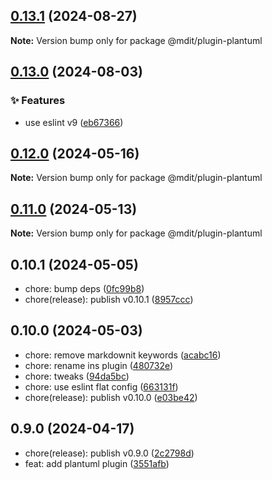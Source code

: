 ## [0.13.1](https://github.com/mdit-plugins/mdit-plugins/compare/v0.13.0...v0.13.1) (2024-08-27)

**Note:** Version bump only for package @mdit/plugin-plantuml

## [0.13.0](https://github.com/mdit-plugins/mdit-plugins/compare/v0.12.0...v0.13.0) (2024-08-03)

### ✨ Features

- use eslint v9 ([eb67366](https://github.com/mdit-plugins/mdit-plugins/commit/eb6736684f55eff2fb6e5ae7df3b564007c1de9f))

## [0.12.0](https://github.com/mdit-plugins/mdit-plugins/compare/v0.11.0...v0.12.0) (2024-05-16)

**Note:** Version bump only for package @mdit/plugin-plantuml

## [0.11.0](https://github.com/mdit-plugins/mdit-plugins/compare/v0.10.1...v0.11.0) (2024-05-13)

**Note:** Version bump only for package @mdit/plugin-plantuml

## 0.10.1 (2024-05-05)

- chore: bump deps ([0fc99b8](https://github.com/mdit-plugins/mdit-plugins/commit/0fc99b8))
- chore(release): publish v0.10.1 ([8957ccc](https://github.com/mdit-plugins/mdit-plugins/commit/8957ccc))

## 0.10.0 (2024-05-03)

- chore: remove markdownit keywords ([acabc16](https://github.com/mdit-plugins/mdit-plugins/commit/acabc16))
- chore: rename ins plugin ([480732e](https://github.com/mdit-plugins/mdit-plugins/commit/480732e))
- chore: tweaks ([94da5bc](https://github.com/mdit-plugins/mdit-plugins/commit/94da5bc))
- chore: use eslint flat config ([663131f](https://github.com/mdit-plugins/mdit-plugins/commit/663131f))
- chore(release): publish v0.10.0 ([e03be42](https://github.com/mdit-plugins/mdit-plugins/commit/e03be42))

## 0.9.0 (2024-04-17)

- chore(release): publish v0.9.0 ([2c2798d](https://github.com/mdit-plugins/mdit-plugins/commit/2c2798d))
- feat: add plantuml plugin ([3551afb](https://github.com/mdit-plugins/mdit-plugins/commit/3551afb))
